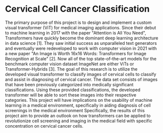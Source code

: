 # Cervical Cell Cancer Classification
The primary purpose of this project is to design and implement a custom visual transformer
(ViT) for medical imaging applications. Since their debut to machine learning in 2017 with the paper
"Attention is All You Need", Transformers have quickly become the dominant deep learning architecture in
data science [1]. They saw initial success as unparalleled text generators and eventually were redeveloped
to work with computer vision in 2021 with a new paper "An Image is Worth 16x16 Words: Transformers
for Image Recognition at Scale" [2]. Now all of the top state-of-the-art models for the benchmark computer
vision dataset ImageNet are either ViTs or Transformer-Hybrids [3]. The goal of this research is to utilize
the developed visual transformer to classify images of cervical cells to classify and assist in diagnosing
of cervical cancer. The data set consists of images that have been previously categorized into medically
significant classifications. Using these provided classifications, the developed transformer will be able to
sort these images into their respective categories. This project will have implications on the usability of
machine learning in a medical environment, specifically in aiding diagnosis of cell screenings in the medical
environment Specifically, the results of this project aim to provide an outlook on how transformers can
be applied to revolutionize cell screening and imaging in the medical field with specific concentration on
cervical cancer cells.